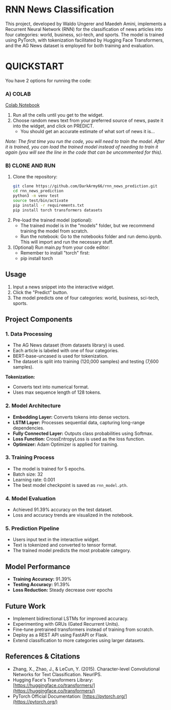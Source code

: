 # RNN News Classification

This project, developed by Waldo Ungerer and Maedeh Amini, implements a Recurrent Neural Network (RNN) for the classification of news articles into four categories: world, business, sci-tech, and sports. The model is trained using PyTorch, with tokenization facilitated by Hugging Face Transformers, and the AG News dataset is employed for both training and evaluation.

# QUICKSTART

You have 2 options for running the code:

### A) COLAB
[Colab Notebook](https://colab.research.google.com/drive/1Yd9tQtCazrU4OJEt6fTMR5fwRldZz-8n?usp=sharing)

1. Run all the cells until you get to the widget.
2. Choose random news text from your preferred source of news, paste it into the widget, and click on PREDICT.
   - You should get an accurate estimate of what sort of news it is...

*Note: The first time you run the code, you will need to train the model. After it is trained, you can load the trained model instead of needing to train it again (you will see the line in the code that can be uncommented for this).*

### B) CLONE AND RUN

1. Clone the repository:
   ```sh
   git clone https://github.com/DarkArmy66/rnn_news_prediction.git
   cd rnn_news_prediction
   python3 -m venv test   
   source test/bin/activate
   pip install -r requirements.txt
   pip install torch transformers datasets

2. Pre-load the trained model (optional):
    - The trained model is in the "models" folder, but we recommend training the model from scratch.
    - Run the notebook: Go to the notebooks folder and run demo.ipynb. This will import and run the necessary stuff.
3. (Optional) Run main.py from your code editor:
    - Remember to install "torch" first:
    - pip install torch



## Usage
1. Input a news snippet into the interactive widget.
2. Click the "Predict" button.
3. The model predicts one of four categories: world, business, sci-tech, sports.

## Project Components

### 1. Data Processing
- The AG News dataset (from datasets library) is used.
- Each article is labeled with one of four categories.
- BERT-base-uncased is used for tokenization.
- The dataset is split into training (120,000 samples) and testing (7,600 samples).

**Tokenization:**
- Converts text into numerical format.
- Uses max sequence length of 128 tokens.

### 2. Model Architecture
- **Embedding Layer:** Converts tokens into dense vectors.
- **LSTM Layer:** Processes sequential data, capturing long-range dependencies.
- **Fully Connected Layer:** Outputs class probabilities using Softmax.
- **Loss Function:** CrossEntropyLoss is used as the loss function.
- **Optimizer:** Adam Optimizer is applied for training.

### 3. Training Process
- The model is trained for 5 epochs.
- Batch size: 32
- Learning rate: 0.001
- The best model checkpoint is saved as `rnn_model.pth`.

### 4. Model Evaluation
- Achieved 91.39% accuracy on the test dataset.
- Loss and accuracy trends are visualized in the notebook.

### 5. Prediction Pipeline
- Users input text in the interactive widget.
- Text is tokenized and converted to tensor format.
- The trained model predicts the most probable category.

## Model Performance
- **Training Accuracy:** 91.39%
- **Testing Accuracy:** 91.39%
- **Loss Reduction:** Steady decrease over epochs

## Future Work
- Implement bidirectional LSTMs for improved accuracy.
- Experimenting with GRUs (Gated Recurrent Units).
- Fine-tune pretrained transformers instead of training from scratch.
- Deploy as a REST API using FastAPI or Flask.
- Extend classification to more categories using larger datasets.

## References & Citations
- Zhang, X., Zhao, J., & LeCun, Y. (2015). Character-level Convolutional Networks for Text Classification. NeurIPS.
- Hugging Face's Transformers Library: [https://huggingface.co/transformers/](https://huggingface.co/transformers/)
- PyTorch Official Documentation: [https://pytorch.org/](https://pytorch.org/)

